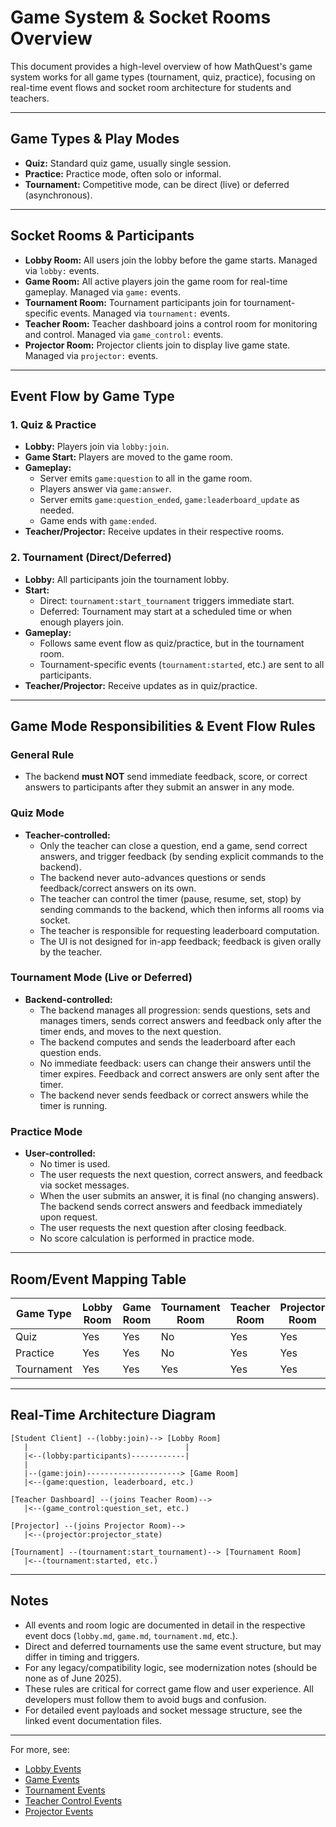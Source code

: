 # Game System & Socket Rooms Overview

This document provides a high-level overview of how MathQuest's game system works for all game types (tournament, quiz, practice), focusing on real-time event flows and socket room architecture for students and teachers.

---

## Game Types & Play Modes
- **Quiz:** Standard quiz game, usually single session.
- **Practice:** Practice mode, often solo or informal.
- **Tournament:** Competitive mode, can be direct (live) or deferred (asynchronous).

---

## Socket Rooms & Participants
- **Lobby Room:** All users join the lobby before the game starts. Managed via `lobby:` events.
- **Game Room:** All active players join the game room for real-time gameplay. Managed via `game:` events.
- **Tournament Room:** Tournament participants join for tournament-specific events. Managed via `tournament:` events.
- **Teacher Room:** Teacher dashboard joins a control room for monitoring and control. Managed via `game_control:` events.
- **Projector Room:** Projector clients join to display live game state. Managed via `projector:` events.

---

## Event Flow by Game Type

### 1. Quiz & Practice
- **Lobby:** Players join via `lobby:join`.
- **Game Start:** Players are moved to the game room.
- **Gameplay:**
  - Server emits `game:question` to all in the game room.
  - Players answer via `game:answer`.
  - Server emits `game:question_ended`, `game:leaderboard_update` as needed.
  - Game ends with `game:ended`.
- **Teacher/Projector:** Receive updates in their respective rooms.

### 2. Tournament (Direct/Deferred)
- **Lobby:** All participants join the tournament lobby.
- **Start:**
  - Direct: `tournament:start_tournament` triggers immediate start.
  - Deferred: Tournament may start at a scheduled time or when enough players join.
- **Gameplay:**
  - Follows same event flow as quiz/practice, but in the tournament room.
  - Tournament-specific events (`tournament:started`, etc.) are sent to all participants.
- **Teacher/Projector:** Receive updates as in quiz/practice.

---

## Game Mode Responsibilities & Event Flow Rules

### General Rule
- The backend **must NOT** send immediate feedback, score, or correct answers to participants after they submit an answer in any mode.

### Quiz Mode
- **Teacher-controlled:**
  - Only the teacher can close a question, end a game, send correct answers, and trigger feedback (by sending explicit commands to the backend).
  - The backend never auto-advances questions or sends feedback/correct answers on its own.
  - The teacher can control the timer (pause, resume, set, stop) by sending commands to the backend, which then informs all rooms via socket.
  - The teacher is responsible for requesting leaderboard computation.
  - The UI is not designed for in-app feedback; feedback is given orally by the teacher.

### Tournament Mode (Live or Deferred)
- **Backend-controlled:**
  - The backend manages all progression: sends questions, sets and manages timers, sends correct answers and feedback only after the timer ends, and moves to the next question.
  - The backend computes and sends the leaderboard after each question ends.
  - No immediate feedback: users can change their answers until the timer expires. Feedback and correct answers are only sent after the timer.
  - The backend never sends feedback or correct answers while the timer is running.

### Practice Mode
- **User-controlled:**
  - No timer is used.
  - The user requests the next question, correct answers, and feedback via socket messages.
  - When the user submits an answer, it is final (no changing answers). The backend sends correct answers and feedback immediately upon request.
  - The user requests the next question after closing feedback.
  - No score calculation is performed in practice mode.

---

## Room/Event Mapping Table
| Game Type   | Lobby Room | Game Room | Tournament Room | Teacher Room | Projector Room |
|-------------|------------|-----------|----------------|--------------|---------------|
| Quiz        | Yes        | Yes       | No             | Yes          | Yes           |
| Practice    | Yes        | Yes       | No             | Yes          | Yes           |
| Tournament  | Yes        | Yes       | Yes            | Yes          | Yes           |

---

## Real-Time Architecture Diagram

```
[Student Client] --(lobby:join)--> [Lobby Room]
   |                                   |
   |<--(lobby:participants)------------|
   |
   |--(game:join)---------------------> [Game Room]
   |<--(game:question, leaderboard, etc.)

[Teacher Dashboard] --(joins Teacher Room)-->
   |<--(game_control:question_set, etc.)

[Projector] --(joins Projector Room)-->
   |<--(projector:projector_state)

[Tournament] --(tournament:start_tournament)--> [Tournament Room]
   |<--(tournament:started, etc.)
```

---

## Notes
- All events and room logic are documented in detail in the respective event docs (`lobby.md`, `game.md`, `tournament.md`, etc.).
- Direct and deferred tournaments use the same event structure, but may differ in timing and triggers.
- For any legacy/compatibility logic, see modernization notes (should be none as of June 2025).
- These rules are critical for correct game flow and user experience. All developers must follow them to avoid bugs and confusion.
- For detailed event payloads and socket message structure, see the linked event documentation files.

---

For more, see:
- [Lobby Events](./lobby.md)
- [Game Events](./game.md)
- [Tournament Events](./tournament.md)
- [Teacher Control Events](./teacher-control.md)
- [Projector Events](./projector.md)
